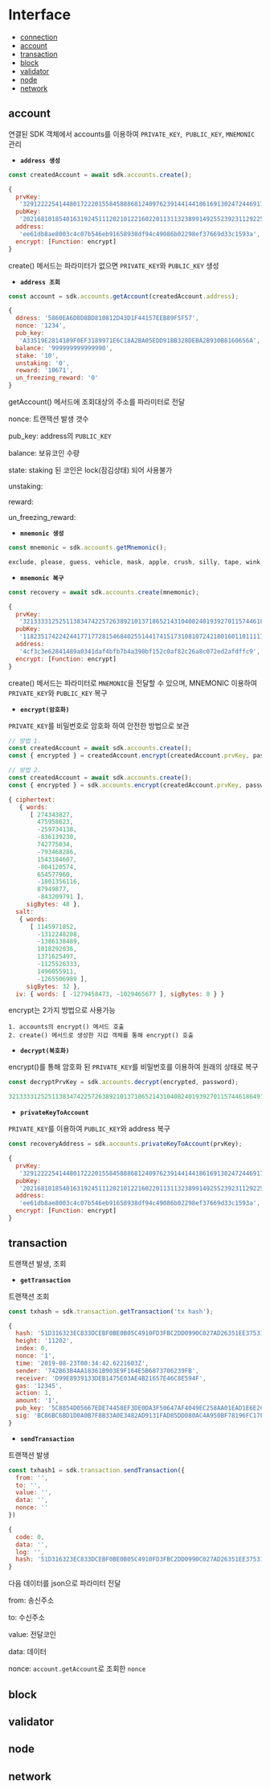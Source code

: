 # Interface

* [connection](https://github.com/bitrustkr/CLT-Blockchain-SDK#usage)
* [account](#account)
* [transaction](#transaction)
* [block](#block)
* [validator](#validator)
* [node](#node)
* [network](#network)



## account

연결된 SDK 객체에서 accounts를 이용하여 `PRIVATE_KEY`,` PUBLIC_KEY`, `MNEMONIC` 관리

* **`address 생성`**

```javascript
const createdAccount = await sdk.accounts.create();

{ 
  prvKey:
   '3291222254144801722201558458886812409762391441441861691302472446917823216021318613592',
  pubKey:
   '2021681018540163192451112021012216022011311323899149255239231129225922351992510118153',
  address:
   'ee61db8ae8003c4c07b546eb91658938df94c49086b02298ef37669d33c1593a',
  encrypt: [Function: encrypt] 
}
```

create() 메서드는 파라미터가 없으면 `PRIVATE_KEY`와 `PUBLIC_KEY` 생성

* **`address 조회`**

```javascript
const account = sdk.accounts.getAccount(createdAccount.address);

{ 
  ddress: '5860EA6D8D8BD810812D43D1F44157EEB89F5F57',
  nonce: '1234',
  pub_key:
   'A33519E2814109F0EF3189971E6C18A2BA05EDD91BB328DEBA2B930B8160656A',
  balance: '999999999999990',
  stake: '10',
  unstaking: '0',
  reward: '10671',
  un_freezing_reward: '0' 
}
```

getAccount() 메서드에 조회대상의 주소를 파라미터로 전달

nonce: 트랜잭션 발생 갯수

pub_key: address의 `PUBLIC_KEY`

balance: 보유코인 수량

state: staking 된 코인은 lock(잠김상태) 되어 사용불가

unstaking: 

reward: 

un_freezing_reward: 



* **`mnemonic 생성`**

```javascript
const mnemonic = sdk.accounts.getMnemonic();

exclude, please, guess, vehicle, mask, apple, crush, silly, tape, wink, giant, jaguar
```



* **`mnemonic 복구`**

```javascript
const recovery = await sdk.accounts.create(mnemonic);

{ 
  prvKey:
   '321333312525113834742257263892101371865214310408240193927011574461864918123664',
  pubKey:
   '118235174224244177177281546840255144174151731081072421801601101111181798079818118321404',
  address:
   '4cf3c3e62841489a0341daf4bfb7b4a390bf152c0af82c26a8c072ed2afdffc9',
  encrypt: [Function: encrypt] 
}
```

create() 메서드는 파라미터로 `MNEMONIC`을 전달할 수 있으며, MNEMONIC 이용하여 `PRIVATE_KEY`와 `PUBLIC_KEY` 복구



* **`encrypt(암호화)`**

`PRIVATE_KEY`를 비밀번호로 암호화 하여 안전한 방법으로 보관

```javascript
// 방법 1.
const createdAccount = await sdk.accounts.create();
const { encrypted } = createdAccount.encrypt(createdAccount.prvKey, password);

// 방법 2.
const createdAccount = await sdk.accounts.create();
const { encrypted } = sdk.accounts.encrypt(createdAccount.prvKey, password);

{ ciphertext:
   { words:
      [ 274343827,
        475958623,
        -259734138,
        -836139230,
        742775034,
        -793468286,
        1543184607,
        -804120574,
        654577960,
        -1801356116,
        87949877,
        -843209791 ],
     sigBytes: 48 },
  salt:
   { words:
      [ 1145971852,
        -1312248208,
        -1386138489,
        1018292036,
        1371625497,
        -1125526333,
        1496055911,
        -1265506989 ],
     sigBytes: 32 },
  iv: { words: [ -1279458473, -1029465677 ], sigBytes: 8 } }
```

encrypt는 2가지 방법으로 사용가능

	1. accounts의 encrypt() 메서드 호출
 	2. create() 메서드로 생성한 지갑 객체를 통해 encrypt() 호출



* **`decrypt(복호화)`**

encrypt()를 통해 암호화 된 `PRIVATE_KEY`를 비밀번호를 이용하여 원래의 상태로 복구

```javascript
const decryptPrvKey = sdk.accounts.decrypt(encrypted, password);

321333312525113834742257263892101371865214310408240193927011574461864918123664
```



* **`privateKeyToAccount`**

`PRIVATE_KEY`를 이용하여 `PUBLIC_KEY`와 address 복구

```javascript
const recoveryAddress = sdk.accounts.privateKeyToAccount(prvKey);

{ 
  prvKey:
   '3291222254144801722201558458886812409762391441441861691302472446917823216021318613592',
  pubKey:
   '2021681018540163192451112021012216022011311323899149255239231129225922351992510118153',
  address:
   'ee61db8ae8003c4c07b546eb91658938df94c49086b02298ef37669d33c1593a',
  encrypt: [Function: encrypt] 
}
```



## transaction

트랜잭션 발생, 조회 

* **`getTransaction`**

트랜잭션 조회

```javascript
const txhash = sdk.transaction.getTransaction('tx hash');

{ 
  hash: '51D316323EC833DCEBF0BE0B05C4910FD3FBC2DD0990C027AD26351EE375317F',
  height: '11202',
  index: 0,
  nonce: '1',
  time: '2019-08-23T00:34:42.6221603Z',
  sender: '742B63B4AA18361B903E9F164E5B6873706239FB',
  receiver: 'D99E8939133DEB1475E03AE4B21657E46C8E594F',
  gas: '12345',
  action: 1,
  amount: '1',
  pub_key: '5C8854D05667EDE74458EF3DE0DA3F50647AF4049EC258AA01EAD1E6E2C91945',
  sig: 'BC86BC6BD1D0A0B7F8B33A0E3482AD9131FAD85DD080AC4A950BF78196FC17F5EF14BAF898796D3DEA67A5A71DF7946EC1B0A4876BCCE1E1578D20D4E7284109' 
}
```



* **`sendTransaction`**

트랜잭션 발생

```javascript
const txhash1 = sdk.transaction.sendTransaction({
  from: '',
  to: '',
  value: '',
  data: '',
  nonce: ''
})

{ 
  code: 0,
  data: '',
  log: '',
  hash: '51D316323EC833DCEBF0BE0B05C4910FD3FBC2DD0990C027AD26351EE375317F' 
}
```

다음 데이터를 json으로 파라미터 전달

from: 송신주소

to: 수신주소

value: 전달코인

data: 데이터

nonce: `account.getAccount`로 조회한 `nonce`



## block



## validator



## node



## network

